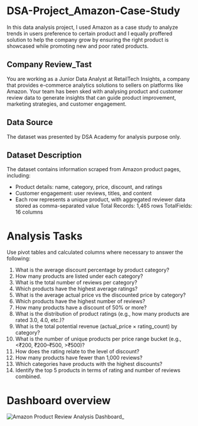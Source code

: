 # DSA-Project_Amazon-Case-Study
In this data analysis project, I used Amazon as a case study to analyze trends in users preference to certain product and I equally proffered solution to help the company grow by ensuring the right product is showcased while promoting new and poor rated products.

## Company Review_Tast
You are working as a Junior Data Analyst at RetailTech Insights, a company that provides e-commerce analytics solutions to sellers on platforms like Amazon. Your team has been sked with analysing product and customer review data to generate insights that can guide product improvement, marketing strategies, and customer engagement.

## Data Source
The dataset was presented by DSA Academy for analysis purpose only.

## Dataset Description
The dataset contains information scraped from Amazon product pages, including:

* Product details: name, category, price, discount, and ratings
* Customer engagement: user reviews, titles, and content
* Each row represents a unique product, with aggregated reviewer data stored as comma-separated value Total Records: 1,465 rows
TotalFields: 16 columns

# Analysis Tasks
Use pivot tables and calculated columns where necessary to answer the following:

1. What is the average discount percentage by product category?
2. How many products are listed under each category?
3. What is the total number of reviews per category?
4. Which products have the highest average ratings?
5. What is the average actual price vs the discounted price by category?
6. Which products have the highest number of reviews?
7. How many products have a discount of 50% or more?
8. What is the distribution of product ratings (e.g., how many products are rated 3.0, 4.0, etc.)?
9. What is the total potential revenue (actual_price × rating_count) by category?
10. What is the number of unique products per price range bucket (e.g., <₹200, ₹200–₹500, >₹500)?
11. How does the rating relate to the level of discount?
12. How many products have fewer than 1,000 reviews?
13. Which categories have products with the highest discounts?
14. Identify the top 5 products in terms of rating and number of reviews combined.

# Dashboard overview
![Amazon Product Review Analysis Dashboard_](https://github.com/user-attachments/assets/37969b25-7d19-478c-9c63-11436f94e3af)
